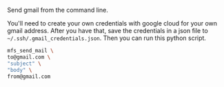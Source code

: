 Send gmail from the command line.

You'll need to create your own credentials with google cloud for your own gmail address.
After you have that, save the credentials in a json file to `~/.ssh/.gmail_credentials.json`.
Then you can run this python script.

```bash
mfs_send_mail \
to@gmail.com \
"subject" \
"body" \
from@gmail.com
```
